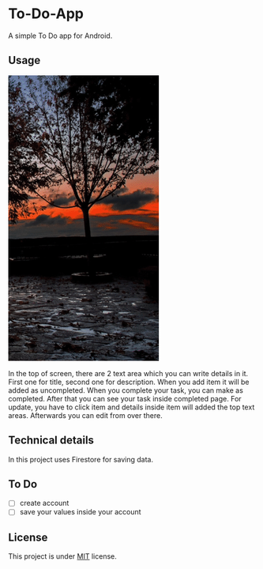 # To-Do-App
A simple To Do app for Android.

## Usage  
  
<img src = "https://github.com/alparlanylmaz/To-Do-App/blob/master/gif/To-Do.gif"><img>  
  
In the top of screen, there are 2 text area which you can write details in it. First one for title, second one for description.
When you add item it will be added as uncompleted. When you complete your task, you can make as completed. After that you can see your task inside completed page. For update, you have to click item and details inside item will added the top text areas. Afterwards you can edit from over there.

## Technical details
  
In this project uses Firestore for saving data.

## To Do
- [ ] create account
- [ ] save your values inside your account 
  
## **License**
This project is under [MIT](./LICENSE) license.
